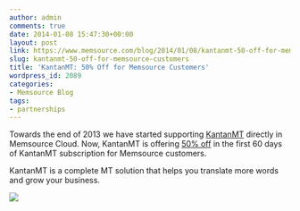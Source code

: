 ```yaml
---
author: admin
comments: true
date: 2014-01-08 15:47:30+00:00
layout: post
link: https://www.memsource.com/blog/2014/01/08/kantanmt-50-off-for-memsource-customers/
slug: kantanmt-50-off-for-memsource-customers
title: 'KantanMT: 50% Off for Memsource Customers'
wordpress_id: 2089
categories:
- Memsource Blog
tags:
- partnerships
---
```


Towards the end of 2013 we have started supporting [KantanMT](http://wiki.memsource.com/wiki/Machine_Translation#KantanMT) directly in Memsource Cloud. Now, KantanMT is offering [50% off](http://kantanmt.com/memsourcepromo.php) in the first 60 days of KantanMT subscription for Memsource customers.<!-- more -->

KantanMT is a complete MT solution that helps you translate more words and grow your business.

[![](/wp-content/uploads/2014/01/Kantan-300x132.png)](http://kantanmt.com/memsourcepromo.php)
